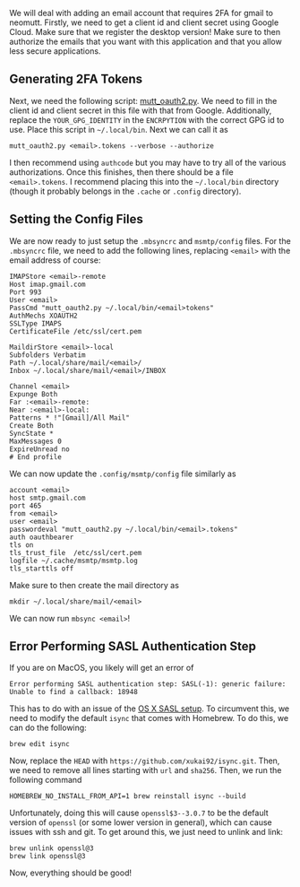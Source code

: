 We will deal with adding an email account that requires 2FA for gmail to
neomutt. Firstly, we need to get a client id and client secret using Google
Cloud. Make sure that we register the desktop version! Make sure to then
authorize the emails that you want with this application and that you allow less
secure applications.

## Generating 2FA Tokens

Next, we need the following script: [mutt_oauth2.py](https://github.com/muttmua/mutt/blob/master/contrib/mutt_oauth2.py). We need to fill in the client id and client secret in this file with that from Google. Additionally, replace the `YOUR_GPG_IDENTITY` in the `ENCRPYTION` with the correct GPG id to use. Place this script in `~/.local/bin`. Next we can call it as 
```
mutt_oauth2.py <email>.tokens --verbose --authorize
```
I then recommend using `authcode` but you may have to try all of the various
authorizations. Once this finishes, then there should be a file
`<email>.tokens`. I recommend placing this into the `~/.local/bin` directory
(though it probably belongs in the `.cache` or `.config` directory). 

## Setting the Config Files

We are now ready to just setup the `.mbsyncrc`
and `msmtp/config` files. For the `.mbsyncrc` file, we need to add the following
lines, replacing `<email>` with the email address of course:

```
IMAPStore <email>-remote
Host imap.gmail.com
Port 993
User <email>
PassCmd "mutt_oauth2.py ~/.local/bin/<email>tokens"
AuthMechs XOAUTH2
SSLType IMAPS
CertificateFile /etc/ssl/cert.pem

MaildirStore <email>-local
Subfolders Verbatim
Path ~/.local/share/mail/<email>/
Inbox ~/.local/share/mail/<email>/INBOX

Channel <email>
Expunge Both
Far :<email>-remote:
Near :<email>-local:
Patterns * !"[Gmail]/All Mail"
Create Both
SyncState *
MaxMessages 0
ExpireUnread no
# End profile
```

We can now update the `.config/msmtp/config` file similarly as

```
account <email>
host smtp.gmail.com
port 465
from <email>
user <email>
passwordeval "mutt_oauth2.py ~/.local/bin/<email>.tokens"
auth oauthbearer
tls on
tls_trust_file	/etc/ssl/cert.pem
logfile ~/.cache/msmtp/msmtp.log
tls_starttls off
```
Make sure to then create the mail directory as

```
mkdir ~/.local/share/mail/<email>
```

We can now run `mbsync <email>`! 

## Error Performing SASL Authentication Step

If you are on MacOS, you likely will get an error of 
```
Error performing SASL authentication step: SASL(-1): generic failure: Unable to find a callback: 18948
```

This has to do with an issue of the [OS X SASL setup](https://github.com/moriyoshi/cyrus-sasl-xoauth2/issues/9#issuecomment-888149239). To circumvent this, we need to modify the default `isync` that comes with Homebrew. To do this, we can do the following:

```
brew edit isync
```

Now, replace the `HEAD` with `https://github.com/xukai92/isync.git`. Then, we
need to remove all lines starting with `url` and `sha256`. Then, we run the
following command

```
HOMEBREW_NO_INSTALL_FROM_API=1 brew reinstall isync --build
```
Unfortunately, doing this will cause `openssl$3--3.0.7` to be the default
version of `openssl` (or some lower version in general), which can cause issues with ssh and git. To get around
this, we just need to unlink and link:

```
brew unlink openssl@3
brew link openssl@3
```

Now, everything should be good!
